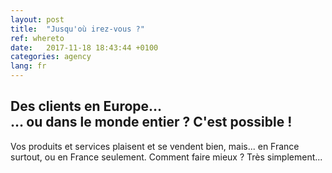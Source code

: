 ```yaml
---
layout: post
title:  "Jusqu'où irez-vous ?"
ref: whereto
date:   2017-11-18 18:43:44 +0100
categories: agency
lang: fr
---
```


## Des clients en Europe&hellip;<br>&hellip; ou dans le monde entier&nbsp;? C'est possible&nbsp;!

Vos produits et services plaisent et se vendent bien, mais... en France surtout, ou en France seulement. Comment faire mieux ? Très simplement...
